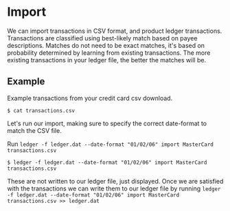 # Import

We can import transactions in CSV format, and product ledger transactions.
Transactions are classified using best-likely match based on payee descriptions.
Matches do not need to be exact matches, it's based on probability determined
by learning from existing transactions. The more existing transactions in your
ledger file, the better the matches will be.

## Example

Example transactions from your credit card csv download.

`$ cat transactions.csv`

Let's run our import, making sure to specify the correct date-format to match
the CSV file.

Run `ledger -f ledger.dat --date-format "01/02/06" import MasterCard transactions.csv`

`$ ledger -f ledger.dat --date-format "01/02/06" import MasterCard transactions.csv`

These are not written to our ledger file, just displayed. Once we are satisfied
with the transactions we can write them to our ledger file by
running `ledger -f ledger.dat --date-format "01/02/06" import MasterCard transactions.csv >> ledger.dat`
